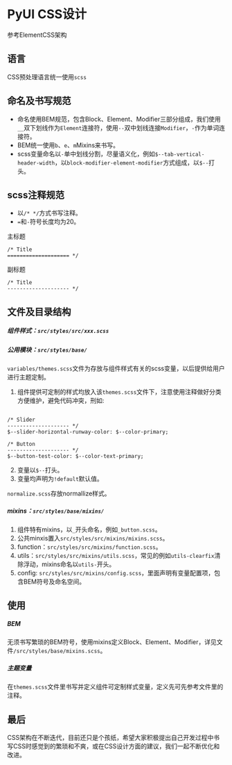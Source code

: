 # PyUI CSS设计

参考ElementCSS架构

## 语言

CSS预处理语言统一使用`scss`

## 命名及书写规范

- 命名使用BEM规范，包含Block、Element、Modifier三部分组成，我们使用`__`双下划线作为`Element`连接符，使用`--`双中划线连接`Modifier`，`-`作为单词连接符。
- BEM统一使用`b`、`e`、`m`Mixins来书写。
- scss变量命名以`-`单中划线分割，尽量语义化，例如`$--tab-vertical-header-width`，以`block-modifier-element-modifier`方式组成，以`$--`打头。

## scss注释规范

- 以`/* */`方式书写注释。
- `=`和`-`符号长度均为20。

主标题

    /* Title
    ==================== */

副标题


    /* Title
    -------------------- */

## 文件及目录结构

##### 组件样式：`src/styles/src/xxx.scss`  

##### 公用模块：`src/styles/base/`  

`variables/themes.scss`文件为存放与组件样式有关的scss变量，以后提供给用户进行主题定制。 

1. 组件提供可定制的样式均放入该`themes.scss`文件下，注意使用注释做好分类方便维护，避免代码冲突，刑如:  

```@css

/* Slider
-------------------- */
$--slider-horizontal-runway-color: $--color-primary;

/* Button
-------------------- */
$--button-test-color: $--color-text-primary;

```

2. 变量以`$--`打头。  
3. 变量均声明为`!default`默认值。

`normalize.scss`存放normallize样式。

##### mixins：`src/styles/base/mixins/`

1. 组件特有mixins，以`_`开头命名，例如`_button.scss`。
2. 公共minxis置入`src/styles/src/mixins/mixins.scss`。
3. function：`src/styles/src/mixins/function.scss`。
4. utils：`src/styles/src/mixins/utils.scss`，常见的例如`utils-clearfix`清除浮动，mixins命名以`utils-`开头。
5. config: `src/styles/src/mixins/config.scss`，里面声明有变量配置项，包含BEM符号及命名空间。


## 使用

##### BEM  
无须书写繁琐的BEM符号，使用mixins定义Block、Element、Modifier，详见文件`/src/styles/base/mixins.scss`。

##### 主题变量  
在`themes.scss`文件里书写并定义组件可定制样式变量，定义先可先参考文件里的注释。

## 最后

CSS架构在不断迭代，目前还只是个孩纸，希望大家积极提出自己开发过程中书写CSS时感觉到的繁琐和不爽，或在CSS设计方面的建议，我们一起不断优化和改进。
